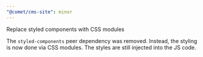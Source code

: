 ```yaml
---
"@comet/cms-site": minor
---
```


Replace styled components with CSS modules

The `styled-components` peer dependency was removed. Instead, the styling is now done via CSS modules. The styles are still injected into the JS code.

